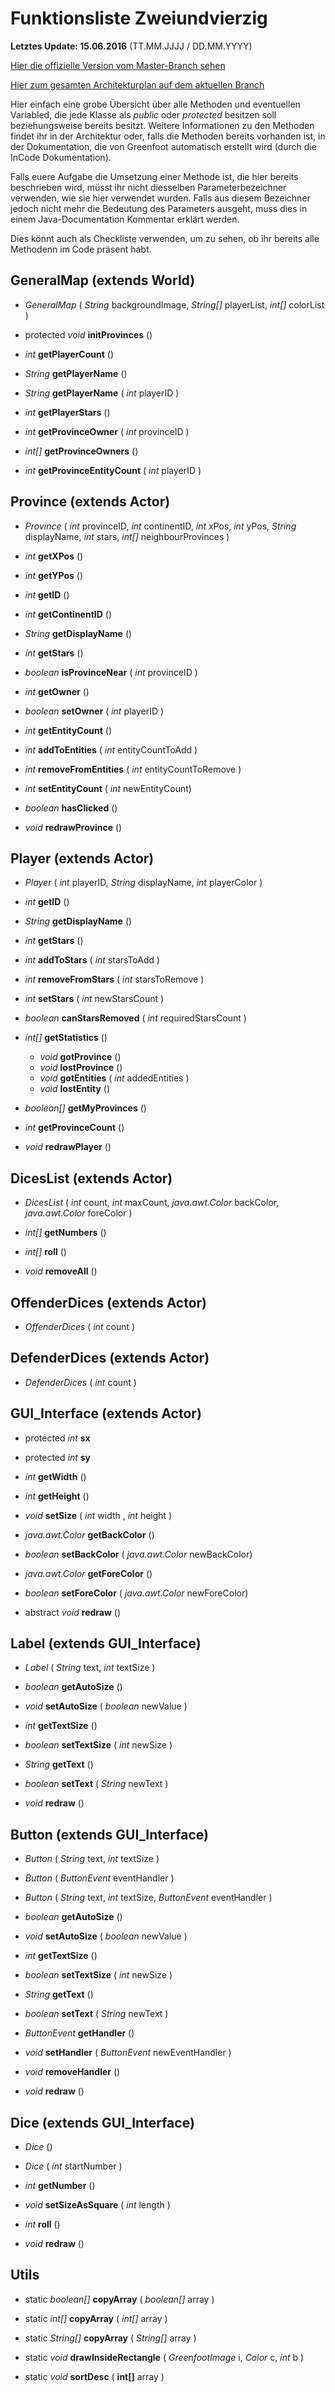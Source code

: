 # Funktionsliste Zweiundvierzig

**Letztes Update: 15.06.2016** (TT.MM.JJJJ / DD.MM.YYYY)

[Hier die offizielle Version vom Master-Branch sehen](https://github.com/HGE-IT-Course-2016/zweiundvierzig/blob/master/planung/funktionsliste.md)

[Hier zum gesamten Architekturplan auf dem aktuellen Branch](architektur.md)

Hier einfach eine grobe Übersicht über alle Methoden und eventuellen Variabled, die jede Klasse als *public* oder *protected* besitzen soll beziehungsweise bereits besitzt.
Weitere Informationen zu den Methoden findet ihr in der Architektur oder, falls die Methoden bereits vorhanden ist, in der Dokumentation, die von Greenfoot automatisch erstellt wird (durch die InCode Dokumentation).

Falls euere Aufgabe die Umsetzung einer Methode ist, die hier bereits beschrieben wird, müsst ihr nicht diesselben Parameterbezeichner verwenden, wie sie hier verwendet wurden. Falls aus diesem Bezeichner jedoch nicht mehr die Bedeutung des Parameters ausgeht, muss dies in einem Java-Documentation Kommentar erklärt werden.

Dies könnt auch als Checkliste verwenden, um zu sehen, ob ihr bereits alle Methodenn im Code präsent habt.

## GeneralMap (extends World)

- *GeneralMap* ( *String* backgroundImage, *String[]* playerList, *int[]* colorList )

- protected *void* **initProvinces** ()

- *int* **getPlayerCount** ()
- *String* **getPlayerName** ()
- *String* **getPlayerName** ( *int* playerID )
- *int* **getPlayerStars** ()

- *int* **getProvinceOwner** ( *int* provinceID )
- *int[]* **getProvinceOwners** ()
- *int* **getProvinceEntityCount** ( *int* playerID )

## Province (extends Actor)

- *Province* ( *int* provinceID, *int* continentID, *int* xPos, *int* yPos, *String* displayName, *int* stars, *int[]* neighbourProvinces )

- *int* **getXPos** ()
- *int* **getYPos** ()
- *int* **getID** ()
- *int* **getContinentID** ()
- *String* **getDisplayName** ()
- *int* **getStars** ()

- *boolean* **isProvinceNear** ( *int* provinceID )

- *int* **getOwner** ()
- *boolean* **setOwner** ( *int* playerID )

- *int* **getEntityCount** ()
- *int* **addToEntities** ( *int* entityCountToAdd )
- *int* **removeFromEntities** ( *int* entityCountToRemove )
- *int* **setEntityCount** ( *int* newEntityCount)

- *boolean* **hasClicked** ()

- *void* **redrawProvince** ()

## Player (extends Actor)

- *Player* ( *int* playerID, *String* displayName, *int* playerColor )

- *int* **getID** ()
- *String* **getDisplayName** ()

- *int* **getStars** ()
- *int* **addToStars** ( *int* starsToAdd )
- *int* **removeFromStars** ( *int* starsToRemove )
- *int* **setStars** ( *int* newStarsCount )
- *boolean* **canStarsRemoved** ( *int* requiredStarsCount )

- *int[]* **getStatistics** ()
	- *void* **gotProvince** ()
	- *void* **lostProvince** ()
	- *void* **gotEntities** ( *int* addedEntities )
	- *void* **lostEntity** ()

- *boolean[]* **getMyProvinces** ()
- *int* **getProvinceCount** ()
- *void* **redrawPlayer** ()

## DicesList (extends Actor)

- *DicesList* ( *int* count, *int* maxCount, *java.awt.Color* backColor, *java.awt.Color* foreColor )

- *int[]* **getNumbers** ()
- *int[]* **roll** ()

- *void* **removeAll** ()

## OffenderDices (extends Actor)

- *OffenderDices* ( *int* count )

## DefenderDices (extends Actor)

- *DefenderDices* ( *int* count )

## GUI_Interface (extends Actor)

- protected *int* **sx**
- protected *int* **sy**

- *int* **getWidth** ()
- *int* **getHeight** ()
- *void* **setSize** ( *int* width , *int* height )

- *java.awt.Color* **getBackColor** ()
- *boolean* **setBackColor** ( *java.awt.Color* newBackColor)
- *java.awt.Color* **getForeColor** ()
- *boolean* **setForeColor** ( *java.awt.Color* newForeColor)

- abstract *void* **redraw** ()

## Label (extends GUI_Interface)

- *Label* ( *String* text, *int* textSize )

- *boolean* **getAutoSize** ()
- *void* **setAutoSize** ( *boolean* newValue )
- *int* **getTextSize** ()
- *boolean* **setTextSize** ( *int* newSize )
- *String* **getText** ()
- *boolean* **setText** ( *String* newText )

- *void* **redraw** ()

## Button (extends GUI_Interface)

- *Button* ( *String* text, *int* textSize )
- *Button* ( *ButtonEvent* eventHandler )
- *Button* ( *String* text, *int* textSize, *ButtonEvent* eventHandler )

- *boolean* **getAutoSize** ()
- *void* **setAutoSize** ( *boolean* newValue )
- *int* **getTextSize** ()
- *boolean* **setTextSize** ( *int* newSize )
- *String* **getText** ()
- *boolean* **setText** ( *String* newText )

- *ButtonEvent* **getHandler** ()
- *void* **setHandler** ( *ButtonEvent* newEventHandler )
- *void* **removeHandler** ()

- *void* **redraw** ()

## Dice (extends GUI_Interface)

- *Dice* ()
- *Dice* ( *int* startNumber )

- *int* **getNumber** ()

- *void* **setSizeAsSquare** ( *int* length )

- *int* **roll** ()

- *void* **redraw** ()

## Utils

- static *boolean[]* **copyArray** ( *boolean[]* array )
- static *int[]* **copyArray** ( *int[]* array )
- static *String[]* **copyArray** ( *String[]* array )

- static *void* **drawInsideRectangle** ( *GreenfootImage* i, *Color* c, *int* b )

- static *void* **sortDesc** ( **int[]** array )